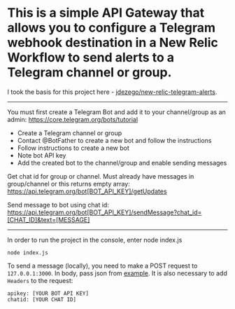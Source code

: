 
# This is a simple API Gateway that allows you to configure a Telegram webhook destination in a New Relic Workflow to send alerts to a Telegram channel or group.

I took the basis for this project here - [jdezego/new-relic-telegram-alerts](https://github.com/jdezego/new-relic-telegram-alerts).

***


You must first create a Telegram Bot and add it to your channel/group as an admin: https://core.telegram.org/bots/tutorial

- Create a Telegram channel or group
- Contact @BotFather to create a new bot and follow the instructions
- Follow instructions to create a new bot
- Note bot API key
- Add the created bot to the channel/group and enable sending messages

Get chat id for group or channel. Must already have messages in group/channel or this returns empty array:
https://api.telegram.org/bot[BOT_API_KEY]/getUpdates

Send message to bot using chat id:
https://api.telegram.org/bot[BOT_API_KEY]/sendMessage?chat_id=[CHAT_ID]&text=[MESSAGE]

---


In order to run the project in the console, enter node index.js

```shell
node index.js
```

To send a message (locally), you need to make a POST request to `127.0.0.1:3000`. In body, pass json from [example](../main/payloadExample.json). It is also necessary to add `Headers` to the request:

```shell
apikey: [YOUR BOT API KEY]
chatid: [YOUR CHAT ID]
```